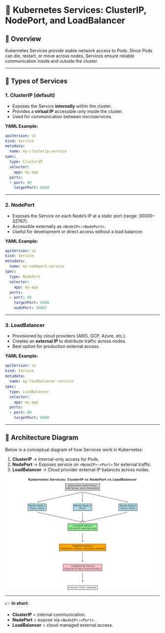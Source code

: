 # 📘 Kubernetes Services: ClusterIP, NodePort, and LoadBalancer

## 🔹 Overview
Kubernetes Services provide stable network access to Pods. Since Pods can die, restart, or move across nodes, Services ensure reliable communication inside and outside the cluster.

---

## 🔹 Types of Services

### 1. ClusterIP (default)
- Exposes the Service **internally** within the cluster.
- Provides a **virtual IP** accessible only inside the cluster.
- Used for communication between microservices.

**YAML Example:**
```yaml
apiVersion: v1
kind: Service
metadata:
  name: my-clusterip-service
spec:
  type: ClusterIP
  selector:
    app: my-app
  ports:
  - port: 80
    targetPort: 8080
```

---

### 2. NodePort
- Exposes the Service on each Node’s IP at a static port (range: 30000–32767).
- Accessible externally as `<NodeIP>:<NodePort>`.
- Useful for development or direct access without a load balancer.

**YAML Example:**
```yaml
apiVersion: v1
kind: Service
metadata:
  name: my-nodeport-service
spec:
  type: NodePort
  selector:
    app: my-app
  ports:
  - port: 80
    targetPort: 8080
    nodePort: 30007
```

---

### 3. LoadBalancer
- Provisioned by cloud providers (AWS, GCP, Azure, etc.).
- Creates an **external IP** to distribute traffic across nodes.
- Best option for production external access.

**YAML Example:**
```yaml
apiVersion: v1
kind: Service
metadata:
  name: my-loadbalancer-service
spec:
  type: LoadBalancer
  selector:
    app: my-app
  ports:
  - port: 80
    targetPort: 8080
```

---

## 🔹 Architecture Diagram

Below is a conceptual diagram of how Services work in Kubernetes:

1. **ClusterIP** → Internal-only access for Pods.
2. **NodePort** → Exposes service on `<NodeIP>:<Port>` for external traffic.
3. **LoadBalancer** → Cloud provider external IP balances across nodes.

![Kubernetes Services Diagram](../images/ClusterIP_vs_NodePort_vs_LoadBalancer.png)

---

👉 **In short**:  
- **ClusterIP** = internal communication.  
- **NodePort** = expose via `<NodeIP>:<Port>`.  
- **LoadBalancer** = cloud-managed external access.  
